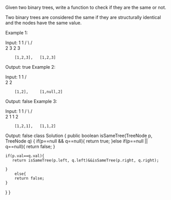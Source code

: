 Given two binary trees, write a function to check if they are the same or not.

Two binary trees are considered the same if they are structurally identical and the nodes have the same value.

Example 1:

Input:     1         1
          / \       / \
         2   3     2   3

        [1,2,3],   [1,2,3]

Output: true
Example 2:

Input:     1         1
          /           \
         2             2

        [1,2],     [1,null,2]

Output: false
Example 3:

Input:     1         1
          / \       / \
         2   1     1   2

        [1,2,1],   [1,1,2]

Output: false
class Solution {
    public boolean isSameTree(TreeNode p, TreeNode q) {
    if(p==null && q==null){
        return true;
    }else if(p==null || q==null){
        return false;
    }
 
    if(p.val==q.val){
       return isSameTree(p.left, q.left)&&isSameTree(p.right, q.right);
      
    }
        else{
        return false;
    }
}
}



